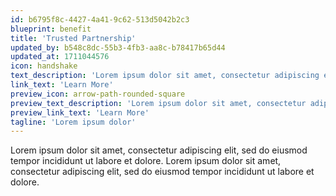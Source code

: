 ```yaml
---
id: b6795f8c-4427-4a41-9c62-513d5042b2c3
blueprint: benefit
title: 'Trusted Partnership'
updated_by: b548c8dc-55b3-4fb3-aa8c-b78417b65d44
updated_at: 1711044576
icon: handshake
text_description: 'Lorem ipsum dolor sit amet, consectetur adipiscing elit, sed do eiusmod tempor incididunt ut labore et dolore.'
link_text: 'Learn More'
preview_icon: arrow-path-rounded-square
preview_text_description: 'Lorem ipsum dolor sit amet, consectetur adipiscing elit, sed do eiusmod tempor incididunt ut labore et dolore.'
preview_link_text: 'Learn More'
tagline: 'Lorem ipsum dolor'
---
```

Lorem ipsum dolor sit amet, consectetur adipiscing elit, sed do eiusmod tempor incididunt ut labore et dolore. Lorem ipsum dolor sit amet, consectetur adipiscing elit, sed do eiusmod tempor incididunt ut labore et dolore.